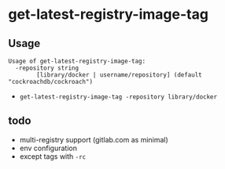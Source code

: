 # get-latest-registry-image-tag

## Usage

```
Usage of get-latest-registry-image-tag:
  -repository string
    	[library/docker | username/repository] (default "cockroachdb/cockroach")
```

- `get-latest-registry-image-tag -repository library/docker`

## todo

- multi-registry support (gitlab.com as minimal)
- env configuration
- except tags with `-rc`

